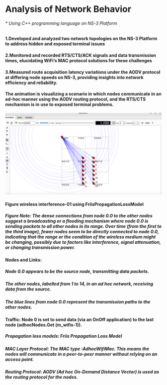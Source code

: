 # Analysis of Network Behavior
###### * Using C++ programming language on NS-3 Platform
#### 1.Developed and analyzed two network topologies on the NS-3 Platform to address hidden and exposed terminal issues
#### 2.Monitored and recorded RTS/CTS/ACK signals and data transmission times, elucidating WiFi’s MAC protocol solutions for these challenges
#### 3.Measured route acquisition latency variations under the AODV protocol at differing node speeds on NS-3, providing insights into network efficiency and reliability.
#### The animation is visualizing a scenario in which nodes communicate in an ad-hoc manner using the AODV routing protocol, and the RTS/CTS mechanism is in use to exposed terminal problems.

![image](https://github.com/pingzhang1004/CSCI-572-Project-WiFi-Behavior/blob/main/interference01.png)
#### Figure wireless interference-01 using FriisPropagationLossModel
##### Figure Note: The dense connections from node 0.0 to the other nodes suggest a broadcasting or a flooding mechanism where node 0.0 is sending packets to all other nodes in its range. Over time (from the first to the third image), fewer nodes seem to be directly connected to node 0.0, indicating that the range or the condition of the wireless medium might be changing, possibly due to factors like interference, signal attenuation, or changing transmission power.

#### Nodes and Links:
##### Node 0.0 appears to be the source node, transmitting data packets.
##### The other nodes, labelled from 1 to 14,  in an ad hoc network, receiving data from the source.
##### The blue lines from node 0.0 represent the transmission paths to the other nodes.
#### Traffic: Node 0 is set to send data (via an OnOff application) to the last node (adhocNodes.Get (m_wifis-1)).
##### Propagation loss models: Friis Propagation Loss Model
##### MAC Layer Protocol: The MAC type :AdhocWifiMac. This means the nodes will communicate in a peer-to-peer manner without relying on an access point.
##### Routing Protocol: AODV (Ad hoc On-Demand Distance Vector) is used as the routing protocol for the nodes.


